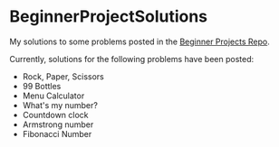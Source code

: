 # BeginnerProjectSolutions

My solutions to some problems posted in the [Beginner Projects Repo](https://github.com/jorgegonzalez/beginner-projects).

Currently, solutions for the following problems have been posted:

- Rock, Paper, Scissors
- 99 Bottles
- Menu Calculator
- What's my number?
- Countdown clock
- Armstrong number
- Fibonacci Number
